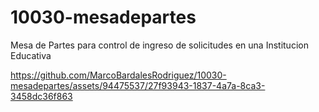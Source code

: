 # 10030-mesadepartes
Mesa de Partes para control de ingreso de solicitudes en una Institucion Educativa

https://github.com/MarcoBardalesRodriguez/10030-mesadepartes/assets/94475537/27f93943-1837-4a7a-8ca3-3458dc36f863
